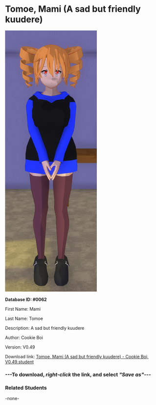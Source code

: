 # Tomoe, Mami (A sad but friendly kuudere)

<img src="../../Files/Images/Tomoe, Mami (A sad but friendly kuudere).png" title="Tomoe, Mami (A sad but friendly kuudere) - Cookie Boi, V0.49">

**Database ID: #0062**

First Name: Mami

Last Name: Tomoe

Description: A sad but friendly kuudere

Author: Cookie Boi

Version: V0.49

Download link: <a href="https://raw.githubusercontent.com/Arbiter1223/Daigaku-Gurashi-Custom-Students/master/Files/Student%20Files/Tomoe%2C%20Mami%20(A%20sad%20but%20friendly%20kuudere)%20-%20Cookie%20Boi%2C%20V0.49.student">Tomoe, Mami (A sad but friendly kuudere) - Cookie Boi, V0.49.student</a>

### ---**To download, _right-click_ the link, and select _"Save as"_**---

### Related Students

-none-
